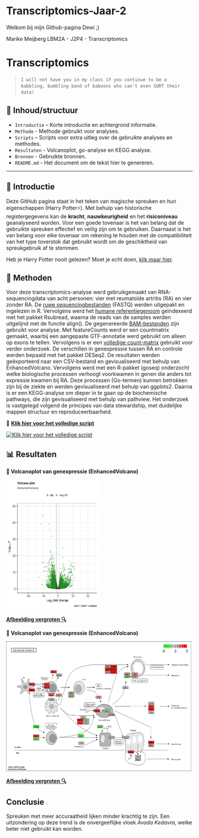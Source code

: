 # Transcriptomics-Jaar-2
 
Welkom bij mijn Github-pagina Dewi ;)

Marike Meijberg
LBM2A - J2P4 - Transcriptomics


# Transcriptomics 

> `I will not have you in my class if you continue to be a babbling, bumbling band of baboons who can't even SORT their data!`

## 📁 Inhoud/structuur

- `Introductie` – Korte introductie en achtergrond informatie.  
- `Methode` - Methode gebruikt voor analyses. 
- `Scripts` – Scripts voor extra uitleg over de gebruikte analyses en methodes. 
- `Resultaten` - Volcanoplot, go-analyse en KEGG analyse.
- `Bronnen` - Gebruikte bronnen.
- `README.md` - Het document om de tekst hier te genereren.


---

## 🧠 Introductie

Deze GitHub pagina staat in het teken van magische spreuken en hun eigenschappen (Harry Potter⚡). Met behulp van historische registergegevens kan de **kracht**, **nauwkeurigheid** en het **risiconiveau** geanalyseerd worden. Voor een goede tovenaar is het van belang dat de gebruikte spreuken effectief en veilig zijn om te gebruiken. Daarnaast is het van belang voor elke tovenaar om rekening te houden met de compatibiliteit van het type toverstok dat gebruikt wordt om de geschiktheid van spreukgebruik af te stemmen.  

Heb je Harry Potter nooit gelezen? Moet je echt doen, [klik maar hier](bronnen/harry-potter.pdf).

## 🧬 Methoden
Voor deze transcriptomics-analyse werd gebruikgemaakt van RNA-sequencingdata van acht personen: vier met reumatoïde artritis (RA) en vier zonder RA. De [ruwe sequencingbestanden](Ruwe%20data/)
 (FASTQ) werden uitgepakt en ingelezen in R. Vervolgens werd het [humane referentiegenoom](Referentie%20genoom) geïndexeerd met het pakket Rsubread, waarna de reads van de samples werden uitgelijnd met de functie align(). De gegenereerde [BAM-bestanden](BAM%20files) zijn gebruikt voor analyse.
Met featureCounts werd er een countmatrix gemaakt, waarbij een aangepaste GTF-annotatie werd gebruikt om alleen op exons te tellen. Vervolgens is er een [volledige count-matrix](Count%20matrix) gebruikt voor verder onderzoek.
De verschillen in genexpressie tussen RA en controle werden bepaald met het pakket DESeq2. De resultaten werden geëxporteerd naar een CSV-bestand en gevisualiseerd met behulp van EnhancedVolcano.
Vervolgens werd met een R-pakket (goseq) onderzocht welke biologische processen verhoogt voorkwamen in genen die anders tot expressie kwamen bij RA. Deze processen (Go-termen) kunnen betrokken zijn bij de ziekte en werden gevisualiseerd met behulp van ggplots2. Daarna is er een KEGG-analyse om dieper in te gaan op de biochemische pathways, die zijn gevisualiseerd met behulp van pathview. Het onderzoek is vastgelegd volgend de principes van data stewardship, met duidelijke mappen structuur en reproduceerbaarheid. 

📄 **[Klik hier voor het volledige script](script.R)**  

[![Klik hier voor het volledige script](https://img.shields.io/badge/script-pink?style=flat&logo=R&logoColor=white)](script.R)


## 📊 Resultaten

**🌋 Volcanoplot van genexpressie (EnhancedVolcano)**

<img src="Resultaten/Volcanoplot.png" width ="250" height ="350">

**[Afbeelding vergroten 🔍](Resultaten/Volcanoplot.png)**




**🌋 Volcanoplot van genexpressie (EnhancedVolcano)**

<img src="Resultaten/hsa05323 pathview results.png" width ="500" height ="350">

**[Afbeelding vergroten 🔍](Resultaten/hsa05323%20pathview%20results.png)**




## Conclusie

Spreuken met meer accuraatheid lijken minder krachtig te zijn. Een uitzondering op deze trend is de onvergeeflijke vloek *Avada Kedavra*, welke beter niet gebruikt kan worden. 
